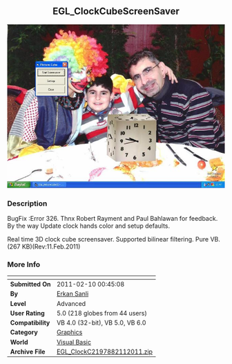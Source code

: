 ﻿<div align="center">

## EGL\_ClockCubeScreenSaver

<img src="PIC201127158202312.JPG">
</div>

### Description

BugFix :Error 326. Thnx Robert Rayment and Paul Bahlawan for feedback. By the way Update clock hands color and setup defaults.

Real time 3D clock cube screensaver. Supported bilinear filtering. Pure VB.(267 KB)(Rev:11.Feb.2011)
 
### More Info
 


<span>             |<span>
---                |---
**Submitted On**   |2011-02-10 00:45:08
**By**             |[Erkan Sanli](https://github.com/Planet-Source-Code/PSCIndex/blob/master/ByAuthor/erkan-sanli.md)
**Level**          |Advanced
**User Rating**    |5.0 (218 globes from 44 users)
**Compatibility**  |VB 4\.0 \(32\-bit\), VB 5\.0, VB 6\.0
**Category**       |[Graphics](https://github.com/Planet-Source-Code/PSCIndex/blob/master/ByCategory/graphics__1-46.md)
**World**          |[Visual Basic](https://github.com/Planet-Source-Code/PSCIndex/blob/master/ByWorld/visual-basic.md)
**Archive File**   |[EGL\_ClockC2197882112011\.zip](https://github.com/Planet-Source-Code/erkan-sanli-egl-clockcubescreensaver__1-70182/archive/master.zip)








